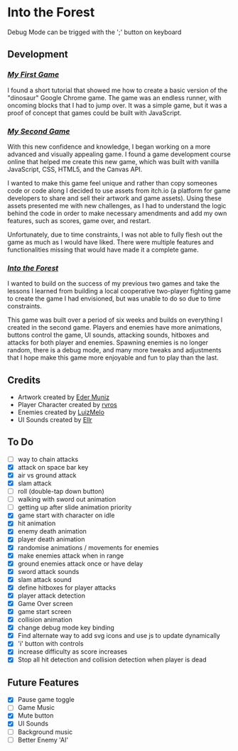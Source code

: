 # Into the Forest

Debug Mode can be trigged with the ';' button on keyboard

## Development

### _[My First Game](https://tsv-stacks.github.io/my-first-game/)_

I found a short tutorial that showed me how to create a basic version of the "dinosaur" Google Chrome game. The game was an endless runner, with oncoming blocks that I had to jump over. It was a simple game, but it was a proof of concept that games could be built with JavaScript.

### _[My Second Game](https://arcade-game-runner.netlify.app/)_

With this new confidence and knowledge, I began working on a more advanced and visually appealing game. I found a game development course online that helped me create this new game, which was built with vanilla JavaScript, CSS, HTML5, and the Canvas API.

I wanted to make this game feel unique and rather than copy someones code or code along I decided to use assets from itch.io (a platform for game developers to share and sell their artwork and game assets). Using these assets presented me with new challenges, as I had to understand the logic behind the code in order to make necessary amendments and add my own features, such as scores, game over, and restart.

Unfortunately, due to time constraints, I was not able to fully flesh out the game as much as I would have liked. There were multiple features and functionalities missing that would have made it a complete game.

### _[Into the Forest](https://into-the-forest.netlify.app/)_

I wanted to build on the success of my previous two games and take the lessons I learned from building a local cooperative two-player fighting game to create the game I had envisioned, but was unable to do so due to time constraints.

This game was built over a period of six weeks and builds on everything I created in the second game. Players and enemies have more animations, buttons control the game, UI sounds, attacking sounds, hitboxes and attacks for both player and enemies. Spawning enemies is no longer random, there is a debug mode, and many more tweaks and adjustments that I hope make this game more enjoyable and fun to play than the last.

## Credits

- Artwork created by [Eder Muniz](https://edermunizz.itch.io/free-pixel-art-forest)
- Player Character created by [rvros](https://rvros.itch.io/animated-pixel-hero)
- Enemies created by [LuizMelo](https://luizmelo.itch.io/monsters-creatures-fantasy)
- UI Sounds created by [Ellr](https://ellr.itch.io/universal-ui-soundpack)

## To Do

- [ ] way to chain attacks
- [x] attack on space bar key
- [x] air vs ground attack
- [x] slam attack
- [ ] roll (double-tap down button)
- [ ] walking with sword out animation
- [ ] getting up after slide animation priority
- [x] game start with character on idle
- [x] hit animation
- [x] enemy death animation
- [x] player death animation
- [x] randomise animations / movements for enemies
- [x] make enemies attack when in range
- [x] ground enemies attack once or have delay
- [x] sword attack sounds
- [x] slam attack sound
- [x] define hitboxes for player attacks
- [x] player attack detection
- [x] Game Over screen
- [x] game start screen
- [x] collision animation
- [x] change debug mode key binding
- [x] Find alternate way to add svg icons and use js to update dynamically
- [x] 'i' button with controls
- [x] increase difficulty as score increases
- [x] Stop all hit detection and collision detection when player is dead

## Future Features

- [x] Pause game toggle
- [ ] Game Music
- [x] Mute button
- [x] UI Sounds
- [ ] Background music
- [ ] Better Enemy 'AI'

